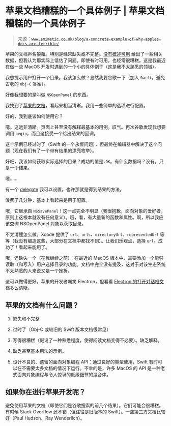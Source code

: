 <!--yml

分类：未分类

日期：2024-05-27 14:34:21

-->

# 苹果文档糟糕的一个具体例子 | 苹果文档糟糕的一个具体例子

> 来源：[`www.amimetic.co.uk/blog/a-concrete-example-of-why-apples-docs-are-terrible/`](https://www.amimetic.co.uk/blog/a-concrete-example-of-why-apples-docs-are-terrible/)

苹果的文档声名狼藉。特别是经常缺失或不完整。[没有概述可用](https://nooverviewavailable.com/) 给出了一些相关数据，但我认为那实际上低估了问题。即使有时可用，也经常很糟糕。这是我最近在做一些 MacOS 开发时遇到的一个小的具体例子（这是我不太熟悉的领域）。

我想提示用户打开一个目录。我该怎么做？显然我要谷歌一下（加入 `Swift`，避免古老的 `Obj-C` 答案）。

好像我想要的是叫做 `NSOpenPanel` 的东西。

我找到了[苹果的文档](https://developer.apple.com/documentation/appkit/nsopenpanel)，看起来相当清晰。我用一些简单的选项进行配置。

好的，我到底该如何使用它？

嗯。这远非清晰。页面上甚至没有解释最基本的用例。叹气。再次谷歌发现我想要调用 `begin`，而且这接受一个给出结果的回调。

这个示例已经过时了（Swift 的一个永恒问题），但最终在编辑器中解决了这个问题（现在我们有了一个带有结果的漂亮枚举）。

好吧，我该如何获取实际选择的目录？成功的值是`.OK`。有什么数据吗？没有。只是一个结果。

嗯……

有一个 [delegate](https://developer.apple.com/documentation/appkit/nsopensavepaneldelegate) 我可以设置。也许那就是得到结果的方法。

浪费了几分钟，基本上看起来是用于配置。

哦，它继承自 `NSSavePanel`！这一点完全不明显（我很抱歉，面向对象的爱好者，原则上这根本就没有任何意义）。哦，看，有大量新的函数和属性。啊，所以我应该查询 NSOpenPanel 对象以获取目录。

不太清楚怎么做。Xcode 提供了 `url`、`urls`、`directoryUrl`、`representedUrl` 等等（我没有编造这些，大部分在文档中都找不到）。让我们乐观点，选择 `url`。成功了！看起来能用了。

哦，还缺失一个（在我继续之前）：在最近的 MacOS 版本中，需要添加一个能够读取（和写入）用户选择目录的功能。文档中完全没有提及，这对于对该生态系统不太熟悉的人来说又是一个挫折。

这可以做得更好。苹果的开发者嘲笑 Electron，但看看 [Electron 的打开对话框文档多么清晰](https://electronjs.org/docs/api/dialog#dialogshowopendialogbrowserwindow-options)。

## 苹果的文档有什么问题？

1.  缺失和不完整

1.  过时了（Obj-C 或较旧的 Swift 版本文档很常见）

1.  写得很糟糕（假设了一种熟悉程度，使得阅读文档变得不必要）。缺乏解释。

1.  缺乏甚至基本用法的示例。

1.  设计不良的、遗留的面向对象编程 API：通过良好的类型使用，Swift 有时可以在不需要太多文档的情况下运行。不幸的是，许多 MacOS 的 API 是一种老式面向对象编程与令人惊讶的低级细节的混合体。

## 如果你在进行苹果开发呢？

避免使用苹果的文档（即使它们是谷歌搜索的前几个结果）。它们可能会很糟糕。有时候 Stack Overflow 还不错（但往往是旧版本的 Swift）。一些第三方文档比较好（Paul Hudson、Ray Wenderlich）。
